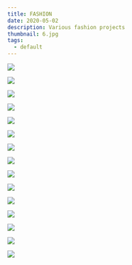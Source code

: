 ```yaml
---
title: FASHION
date: 2020-05-02
description: Various fashion projects
thumbnail: 6.jpg
tags:
  - default
---
```

![](_mg_9701-1-перетянутый-.jpg)

![](5.jpg)

![](8.jpg)

![](9.jpg)

![](16.jpg)

![](dscf0582.jpg)

![](dscf0381-2.jpg)

![](14.jpg)

![](13.jpg)

![](12.jpg)

![](1.jpg)

![](4.jpg)

![](3.jpg)

![](11.jpg)

![](10.jpg)